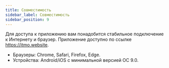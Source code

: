 ```yaml
---
title: Совместимость
sidebar_label: Совместимость
sidebar_position: 9
---
```

Для доступа к приложению вам понадобится стабильное подключение к Интернету и браузер. Приложение доступно по ссылке https://itmo.website.  
* Браузеры: Chrome, Safari, Firefox, Edge.
* Устройства: Android/iOS с минимальной версией ОС 9.0.
